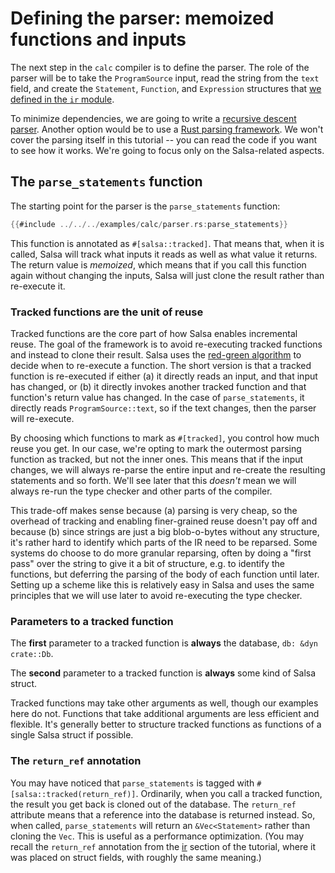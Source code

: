 # Defining the parser: memoized functions and inputs

The next step in the `calc` compiler is to define the parser.
The role of the parser will be to take the `ProgramSource` input,
read the string from the `text` field,
and create the `Statement`, `Function`, and `Expression` structures that [we defined in the `ir` module](./ir.md).

To minimize dependencies, we are going to write a [recursive descent parser][rd].
Another option would be to use a [Rust parsing framework](https://rustrepo.com/catalog/rust-parsing_newest_1).
We won't cover the parsing itself in this tutorial -- you can read the code if you want to see how it works.
We're going to focus only on the Salsa-related aspects.

[rd]: https://en.wikipedia.org/wiki/Recursive_descent_parser

## The `parse_statements` function

The starting point for the parser is the `parse_statements` function:

```rust
{{#include ../../../examples/calc/parser.rs:parse_statements}}
```

This function is annotated as `#[salsa::tracked]`.
That means that, when it is called, Salsa will track what inputs it reads as well as what value it returns.
The return value is _memoized_,
which means that if you call this function again without changing the inputs,
Salsa will just clone the result rather than re-execute it.

### Tracked functions are the unit of reuse

Tracked functions are the core part of how Salsa enables incremental reuse.
The goal of the framework is to avoid re-executing tracked functions and instead to clone their result.
Salsa uses the [red-green algorithm](../reference/algorithm.md) to decide when to re-execute a function.
The short version is that a tracked function is re-executed if either (a) it directly reads an input, and that input has changed,
or (b) it directly invokes another tracked function and that function's return value has changed.
In the case of `parse_statements`, it directly reads `ProgramSource::text`, so if the text changes, then the parser will re-execute.

By choosing which functions to mark as `#[tracked]`, you control how much reuse you get.
In our case, we're opting to mark the outermost parsing function as tracked, but not the inner ones.
This means that if the input changes, we will always re-parse the entire input and re-create the resulting statements and so forth.
We'll see later that this _doesn't_ mean we will always re-run the type checker and other parts of the compiler.

This trade-off makes sense because (a) parsing is very cheap, so the overhead of tracking and enabling finer-grained reuse doesn't pay off
and because (b) since strings are just a big blob-o-bytes without any structure, it's rather hard to identify which parts of the IR need to be reparsed.
Some systems do choose to do more granular reparsing, often by doing a "first pass" over the string to give it a bit of structure,
e.g. to identify the functions,
but deferring the parsing of the body of each function until later.
Setting up a scheme like this is relatively easy in Salsa and uses the same principles that we will use later to avoid re-executing the type checker.

### Parameters to a tracked function

The **first** parameter to a tracked function is **always** the database, `db: &dyn crate::Db`.

The **second** parameter to a tracked function is **always** some kind of Salsa struct.

Tracked functions may take other arguments as well, though our examples here do not.
Functions that take additional arguments are less efficient and flexible.
It's generally better to structure tracked functions as functions of a single Salsa struct if possible.

### The `return_ref` annotation

You may have noticed that `parse_statements` is tagged with `#[salsa::tracked(return_ref)]`.
Ordinarily, when you call a tracked function, the result you get back is cloned out of the database.
The `return_ref` attribute means that a reference into the database is returned instead.
So, when called, `parse_statements` will return an `&Vec<Statement>` rather than cloning the `Vec`.
This is useful as a performance optimization.
(You may recall the `return_ref` annotation from the [ir](./ir.md) section of the tutorial,
where it was placed on struct fields, with roughly the same meaning.)

